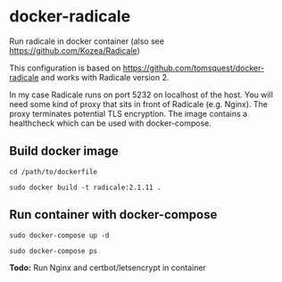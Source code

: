 # docker-radicale
Run radicale in docker container (also see https://github.com/Kozea/Radicale)

This configuration is based on https://github.com/tomsquest/docker-radicale and works with Radicale version 2.

In my case Radicale runs on port 5232 on localhost of the host. You will need some kind of proxy that sits in front of Radicale (e.g. Nginx). The proxy terminates potential TLS encryption. The image contains a healthcheck which can be used with docker-compose.

## Build docker image

`cd /path/to/dockerfile`

`sudo docker build -t radicale:2.1.11 .`

## Run container with docker-compose

`sudo docker-compose up -d`

`sudo docker-compose ps`

**Todo:** Run Nginx and certbot/letsencrypt in container 

